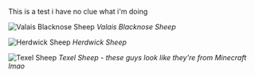 This is a test i have no clue what i'm doing

![Valais Blacknose Sheep](https://preview.redd.it/info-on-valais-sheep-v0-3myhyki9z3pc1.jpeg?auto=webp&s=2839fe00f1c310120d6d3e5e59eb60a500c9b82f)
*Valais Blacknose Sheep*

![Herdwick Sheep](https://encrypted-tbn0.gstatic.com/images?q=tbn:ANd9GcQUl7PrwJM3sff_HNYPcmrF3qTWRw_5nRTNxQ&s)
*Herdwick Sheep*

![Texel Sheep](https://encrypted-tbn1.gstatic.com/images?q=tbn:ANd9GcQTnPu1kuAj1zRHuoChebFWkoblQTLoIb-_O2QEcylY04zSDzAY495MlcbvODD1YzfSl2YciFXQ_IQjNIOlkQ1IdQ)
*Texel Sheep - these guys look like they're from Minecraft lmao*
